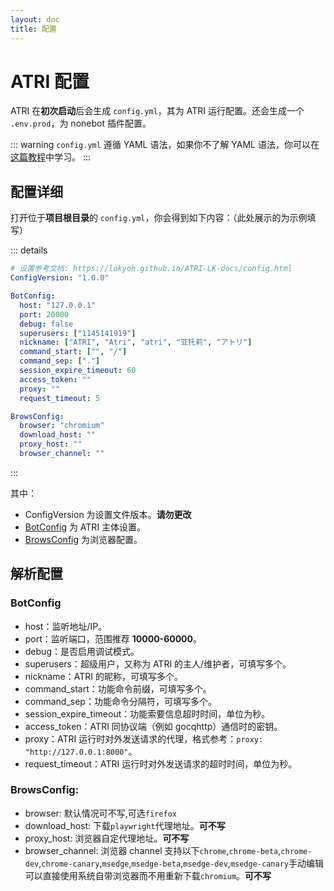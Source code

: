 ```yaml
---
layout: doc
title: 配置
---
```


# ATRI 配置

ATRI 在**初次启动**后会生成 `config.yml`，其为 ATRI 运行配置。还会生成一个 `.env.prod`，为 nonebot 插件配置。

::: warning
`config.yml` 遵循 YAML 语法，如果你不了解 YAML 语法，你可以在[这篇教程](https://www.runoob.com/w3cnote/yaml-intro.html)中学习。
:::

## 配置详细

打开位于**项目根目录**的 `config.yml`，你会得到如下内容：（此处展示的为示例填写）

::: details
```yaml
# 设置参考文档: https://lokyoh.github.io/ATRI-LK-docs/config.html
ConfigVersion: "1.0.0"

BotConfig:
  host: "127.0.0.1"
  port: 20000
  debug: false
  superusers: ["1145141919"]
  nickname: ["ATRI", "Atri", "atri", "亚托莉", "アトリ"]
  command_start: ["", "/"]
  command_sep: ["."]
  session_expire_timeout: 60
  access_token: ""
  proxy: ""
  request_timeout: 5

BrowsConfig:
  browser: "chromium"
  download_host: ""
  proxy_host: ""
  browser_channel: ""
```
:::

其中：
- ConfigVersion 为设置文件版本。**请勿更改**
- [BotConfig](#botconfig) 为 ATRI 主体设置。
- [BrowsConfig](#browsconfig) 为浏览器配置。

## 解析配置

### BotConfig

- host：监听地址/IP。
- port：监听端口，范围推荐 **10000-60000**。
- debug：是否启用调试模式。
- superusers：超级用户，又称为 ATRI 的主人/维护者，可填写多个。
- nickname：ATRI 的昵称，可填写多个。
- command_start：功能命令前缀，可填写多个。
- command_sep：功能命令分隔符，可填写多个。
- session_expire_timeout：功能索要信息超时时间，单位为秒。
- access_token：ATRI 同协议端（例如 gocqhttp）通信时的密钥。
- proxy：ATRI 运行时对外发送请求的代理，格式参考：`proxy: "http://127.0.0.1:8000"`。
- request_timeout：ATRI 运行时对外发送请求的超时时间，单位为秒。

### BrowsConfig:
- browser: 默认情况可不写,可选`firefox`
- download_host: 下载`playwright`代理地址。**可不写**
- proxy_host: 浏览器自定代理地址。**可不写**
- browser_channel: 浏览器 channel 支持以下`chrome`,`chrome-beta`,`chrome-dev`,`chrome-canary`,`msedge`,`msedge-beta`,`msedge-dev`,`msedge-canary`手动编辑可以直接使用系统自带浏览器而不用重新下载`chromium`。**可不写**
